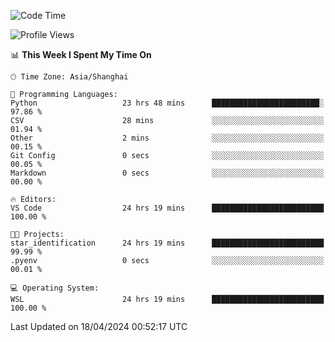 <!--START_SECTION:waka-->
![Code Time](http://img.shields.io/badge/Code%20Time-1%2C627%20hrs%206%20mins-blue)

![Profile Views](http://img.shields.io/badge/Profile%20Views-5-blue)

📊 **This Week I Spent My Time On** 

```text
🕑︎ Time Zone: Asia/Shanghai

💬 Programming Languages: 
Python                   23 hrs 48 mins      ████████████████████████░   97.86 % 
CSV                      28 mins             ░░░░░░░░░░░░░░░░░░░░░░░░░   01.94 % 
Other                    2 mins              ░░░░░░░░░░░░░░░░░░░░░░░░░   00.15 % 
Git Config               0 secs              ░░░░░░░░░░░░░░░░░░░░░░░░░   00.05 % 
Markdown                 0 secs              ░░░░░░░░░░░░░░░░░░░░░░░░░   00.00 % 

🔥 Editors: 
VS Code                  24 hrs 19 mins      █████████████████████████   100.00 % 

🐱‍💻 Projects: 
star_identification      24 hrs 19 mins      █████████████████████████   99.99 % 
.pyenv                   0 secs              ░░░░░░░░░░░░░░░░░░░░░░░░░   00.01 % 

💻 Operating System: 
WSL                      24 hrs 19 mins      █████████████████████████   100.00 % 
```


 Last Updated on 18/04/2024 00:52:17 UTC
<!--END_SECTION:waka-->